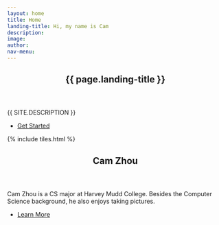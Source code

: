 ```yaml
---
layout: home
title: Home
landing-title: Hi, my name is Cam
description: 
image: 
author: 
nav-menu: 
---
```


<!-- Banner -->
<section id="banner" class="major">
	<div class="inner">
		<header class="major">
			<h1>{{ page.landing-title }}</h1>
		</header>
		<div class="content">
			<p style="text-transform: uppercase;">{{ site.description }}</p>
			<ul class="actions">
				<li><a href="#one" class="button next scrolly">Get Started</a></li>
			</ul>
		</div>
	</div>
</section>

<!-- Main -->
<div id="main">

<!-- One -->
{% include tiles.html %}

<!-- Two -->
<section id="two">
	<div class="inner">
		<header class="major">
			<h2>Cam Zhou</h2>
		</header>
		<p>Cam Zhou is a CS major at Harvey Mudd College. Besides the Computer Science background, he also enjoys taking pictures.</p>
		<ul class="actions">
			<li><a href="landing.html" class="button next">Learn More</a></li>
		</ul>
	</div>
</section>

</div>

